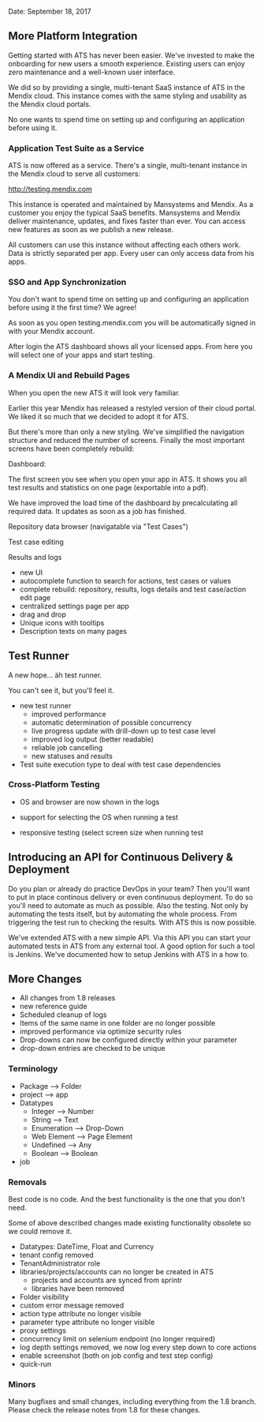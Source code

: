 Date: September 18, 2017

## More Platform Integration

Getting started with ATS has never been easier. We've invested to make the onboarding for new users a smooth experience. Existing users can enjoy zero maintenance and a well-known user interface.

We did so by providing a single, multi-tenant SaaS instance of ATS in the Mendix cloud. This instance comes with the same styling and usability as the Mendix cloud portals.

No one wants to spend time on setting up and configuring an application before using it.

### Application Test Suite as a Service

ATS is now offered as a service. There's a single, multi-tenant instance in the Mendix cloud to serve all customers: 

<http://testing.mendix.com>

This instance is operated and maintained by Mansystems and Mendix. As a customer you enjoy the typical SaaS benefits.  Mansystems and Mendix deliver maintenance, updates, and fixes faster than ever. You can access new features as soon as we publish a new release.

All customers can use this instance without affecting each others work. Data is strictly separated per app. Every user can only access data from his apps.

### SSO and App Synchronization

You don't want to spend time on setting up and configuring an application before using it the first time? We agree!

As soon as you open testing.mendix.com you will be automatically signed in with your Mendix account. 

After login the ATS dashboard shows all your licensed apps. From here you will select one of your apps and start testing.

### A Mendix UI and Rebuild Pages

When you open the new ATS it will look very familiar.

Earlier this year Mendix has released a restyled version of their cloud portal. We liked it so much that we decided to adopt it for ATS.

But there's more than only a new styling. We've simplified the navigation structure and reduced the number of screens. Finally the most important screens have been completely rebuild:

Dashboard:

The first screen you see when you open your app in ATS. It shows you all test results and statistics on one page (exportable into a pdf).

We have improved the load time of the dashboard by precalculating all required data. It updates as soon as a job has finished.

Repository data browser (navigatable via "Test Cases")

Test case editing

Results and logs

- new UI
- autocomplete function to search for actions, test cases or values
- complete rebuild: repository, results, logs details and test case/action edit page
- centralized settings page per app
- drag and drop
- Unique icons with tooltips
- Description texts on many pages

## Test Runner

A new hope... äh test runner.

You can't see it, but you'll feel it.

* new test runner
  - improved performance
  - automatic determination of possible concurrency
  - live progress update with drill-down up to test case level
  - improved log output \(better readable\)
  - reliable job cancelling
  - new statuses and results
* Test suite execution type to deal with test case dependencies
### Cross-Platform Testing

* OS and browser are now shown in the logs
* support for selecting the OS when running a test

* responsive testing \(select screen size when running test

## Introducing an API for Continuous Delivery & Deployment

Do you plan or already do practice DevOps in your team? Then you'll want to put in place continous delivery or even continuous deployment. To do so you'll need to automate as much as possible. Also the testing. Not only by automating the tests itself, but by automating the whole process. From triggering the test run to checking the results. With ATS this is now possible.

We've extended ATS with a new simple API. Via this API you can start your automated tests in ATS from any external tool. A good option for such a tool is Jenkins. We've documented how to setup Jenkins with ATS in a how to.

## More Changes

* All changes from 1.8 releases
* new reference guide
* Scheduled cleanup of logs
* Items of the same name in one folder are no longer possible
* improved performance via optimize security rules
* Drop-downs can now be configured directly within your parameter
* drop-down entries are checked to be unique

### Terminology

- Package --&gt; Folder
- project --&gt; app
- Datatypes
  - Integer --&gt; Number
  - String --&gt; Text
  - Enumeration --&gt; Drop-Down
  - Web Element --&gt; Page Element
  - Undefined --&gt; Any
  - Boolean --&gt; Boolean
- job

### Removals

Best code is no code. And the best functionality is the one that you don't need.

Some of above described changes made existing functionality obsolete so we could remove it.

- Datatypes: DateTime, Float and Currency
- tenant config removed
- TenantAdministrator role
- libraries/projects/accounts can no longer be created in ATS
  - projects and accounts are synced from sprintr
  - libraries have been removed
- Folder visibility
- custom error message removed
- action type attribute no longer visible
- parameter type attribute no longer visible
- proxy settings
- concurrency limit on selenium endpoint \(no longer required\)
- log depth settings removed, we now log every step down to core actions
- enable screenshot \(both on job config and test step config\)
- quick-run

### Minors

Many bugfixes and small changes, including everything from the 1.8 branch. Please check the release notes from 1.8 for these changes.
